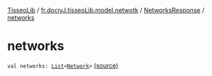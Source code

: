 [TisseoLib](../../index.md) / [fr.docjyJ.tisseoLib.model.netwotk](../index.md) / [NetworksResponse](index.md) / [networks](./networks.md)

# networks

`val networks: `[`List`](https://kotlinlang.org/api/latest/jvm/stdlib/kotlin.collections/-list/index.html)`<`[`Network`](../-network/index.md)`>` [(source)](https://github.com/docjyJ/TisseoLib/tree/master/src/main/kotlin/fr/docjyJ/tisseoLib/model/netwotk/NetworksResponse.kt#L11)